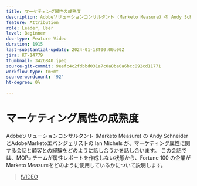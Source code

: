 ```yaml
---
title: マーケティング属性の成熟度
description: Adobeソリューションコンサルタント (Marketo Measure) の Andy Schneider とAdobeMarketoエバンジェリストの Ian Michels が、マーケティング属性に関する会話と顧客との経験をどのように話し合うかを話し合います。  この会話では、MOPs チームが属性レポートを作成しない状態から、Fortune 100 の企業がMarketo Measureをどのように使用しているかについて説明します。
feature: Attribution
role: Leader, User
level: Beginner
doc-type: Feature Video
duration: 1915
last-substantial-update: 2024-01-18T00:00:00Z
jira: KT-14779
thumbnail: 3426840.jpeg
source-git-commit: 9eefc4c2fdbbd031a7c0a8ba0a6bcc892cd11771
workflow-type: tm+mt
source-wordcount: '92'
ht-degree: 0%

---
```



# マーケティング属性の成熟度

Adobeソリューションコンサルタント (Marketo Measure) の Andy Schneider とAdobeMarketoエバンジェリストの Ian Michels が、マーケティング属性に関する会話と顧客との経験をどのように話し合うかを話し合います。  この会話では、MOPs チームが属性レポートを作成しない状態から、Fortune 100 の企業がMarketo Measureをどのように使用しているかについて説明します。

>[!VIDEO](https://video.tv.adobe.com/v/3426840/?learn=on)

